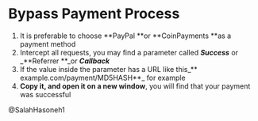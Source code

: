 # Bypass Payment Process

1. It is preferable to choose **PayPal **or **CoinPayments **as a payment method
2. Intercept all requests, you may find a parameter called _**Success**_ or _**Referrer **_or _**Callback**_
3. If the value inside the parameter has a URL like this_** example.com/payment/MD5HASH**_ for example
4. **Copy it, and open it on a new window**, you will find that your payment was successful

@SalahHasoneh1
